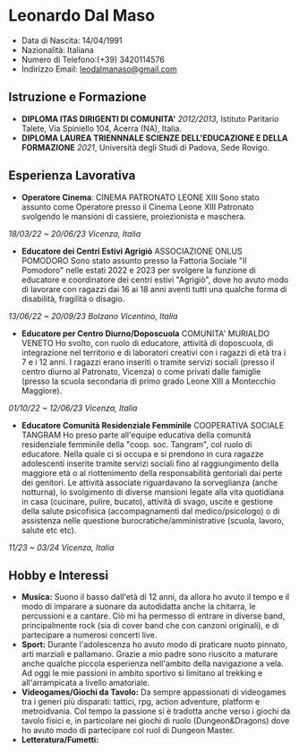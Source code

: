 # Leonardo Dal Maso
- Data di Nascita: 14/04/1991
- Nazionalità: Italiana
- Numero di Telefono:(+39) 3420114576
- Indirizzo Email: leodalmanaso@gmail.com

## Istruzione e Formazione
- **DIPLOMA ITAS DIRIGENTI DI COMUNITA'** *2012/2013*, Istituto Paritario Talete, Via Spiniello 104, Acerra (NA), Italia.
- **DIPLOMA LAUREA TRIENNNALE SCIENZE DELL'EDUCAZIONE E DELLA FORMAZIONE** *2021*, Università degli Studi di Padova, Sede Rovigo.

## Esperienza Lavorativa
- **Operatore Cinema**: CINEMA PATRONATO LEONE XIII
Sono stato assunto come Operatore presso il Cinema Leone XIII Patronato svolgendo le mansioni di cassiere, proiezionista e maschera.

*18/03/22 ~ 20/06/23 Vicenza, Italia*
- **Educatore dei Centri Estivi Agrigiò** ASSOCIAZIONE ONLUS POMODORO
Sono stato assunto presso la Fattoria Sociale "Il Pomodoro" nelle estati 2022 e 2023 per svolgere la funzione di educatore e coordinatore dei centri estivi "Agrigiò", dove ho avuto modo di lavorare con ragazzi dai 16 ai 18 anni aventi tutti una qualche forma di disabilità, fragilità o disagio.

*13/06/22 ~ 20/09/23 Bolzano Vicentino, Italia*
- **Educatore per Centro Diurno/Doposcuola** COMUNITA' MURIALDO VENETO
Ho svolto, con ruolo di educatore, attività di doposcuola, di integrazione nel territorio e di laboratori creativi con i ragazzi di età tra i 7 e i 12 anni. I ragazzi erano inseriti o tramite servizi sociali (presso il centro diurno al Patronato, Vicenza) o come privati dalle famiglie (presso la scuola secondaria di primo grado Leone XIII a Montecchio Maggiore).

*01/10/22 ~ 12/06/23 Vicenza, Italia*
- **Educatore Comunità Residenziale Femminile** COOPERATIVA SOCIALE TANGRAM
Ho preso parte all'equipe educativa della comunità residenziale femminile della "coop. soc. Tangram", col ruolo di educatore. Nella quale ci si occupa e si prendono in cura ragazze adolescenti inserite tramite servizi sociali fino al raggiungimento della maggiore età o al riottenimento della responsabilità gentoriali dai perte dei genitori. Le attività associate riguardavano la sorveglianza (anche notturna), lo svolgimento di diverse mansioni legate alla vita quotidiana in casa (cucinare, pulire, bucato), attività di svago, uscite e gestione della salute psicofisica (accompagnamenti dal medico/psicologo) o di assistenza nelle questione burocratiche/amministrative (scuola, lavoro, salute etc etc).

*11/23 ~ 03/24 Vicenza, Italia*

## Hobby e Interessi
- **Musica:**
Suono il basso dall'età di 12 anni, da allora ho avuto il tempo e il modo di imparare a suonare da autodidatta anche la chitarra, le percussioni e a cantare. Ciò mi ha permesso di entrare in diverse band, principalmente rock (sia di cover band che con canzoni originali), e di partecipare a numerosi concerti live.
- **Sport:**
Durante l'adolescenza ho avuto modo di praticare nuoto pinnato, arti marziali e pallamano. Grazie a mio padre sono riuscito a maturare anche qualche piccola esperienza nell'ambito della navigazione a vela. Ad oggi le mie passioni in ambito sportivo si limitano al trekking e all'arrampicata a livello amatoriale.
- **Videogames/Giochi da Tavolo:**
Da sempre appassionati di videogames tra i generi più disparati: tattici, rpg, action adventure, platform e metroidvania. Col tempo la passione si è tradotta anche verso i giochi da tavolo fisici e, in particolare nei giochi di ruolo (Dungeon&Dragons) dove ho avuto modo di partecipare col ruol di Dungeon Master.
- **Letteratura/Fumetti:**

